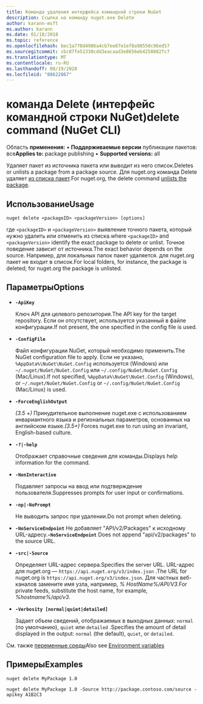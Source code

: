 ```yaml
---
title: Команда удаления интерфейса командной строки NuGet
description: Ссылка на команду nuget.exe Delete
author: karann-msft
ms.author: karann
ms.date: 01/18/2018
ms.topic: reference
ms.openlocfilehash: bec1a778d4986a4cb7ee87e1ef8a98550c96ed57
ms.sourcegitcommit: cbc87fe51330cdd3eacaad3e8656eb4258882fc7
ms.translationtype: MT
ms.contentlocale: ru-RU
ms.lasthandoff: 08/19/2020
ms.locfileid: "88622867"
---
```

# <a name="delete-command-nuget-cli"></a><span data-ttu-id="07e48-103">команда Delete (интерфейс командной строки NuGet)</span><span class="sxs-lookup"><span data-stu-id="07e48-103">delete command (NuGet CLI)</span></span>

<span data-ttu-id="07e48-104">Область **применения:** &bullet; **Поддерживаемые версии** публикации пакетов: все</span><span class="sxs-lookup"><span data-stu-id="07e48-104">**Applies to:** package publishing &bullet; **Supported versions:** all</span></span>

<span data-ttu-id="07e48-105">Удаляет пакет из источника пакета или выводит из него список.</span><span class="sxs-lookup"><span data-stu-id="07e48-105">Deletes or unlists a package from a package source.</span></span> <span data-ttu-id="07e48-106">Для nuget.org команда Delete удаляет [из списка пакет](../../nuget-org/policies/deleting-packages.md).</span><span class="sxs-lookup"><span data-stu-id="07e48-106">For nuget.org, the delete command [unlists the package](../../nuget-org/policies/deleting-packages.md).</span></span>

## <a name="usage"></a><span data-ttu-id="07e48-107">Использование</span><span class="sxs-lookup"><span data-stu-id="07e48-107">Usage</span></span>

```cli
nuget delete <packageID> <packageVersion> [options]
```

<span data-ttu-id="07e48-108">где `<packageID>` и `<packageVersion>` выявление точного пакета, который нужно удалить или отменить из списка.</span><span class="sxs-lookup"><span data-stu-id="07e48-108">where `<packageID>` and `<packageVersion>` identify the exact package to delete or unlist.</span></span> <span data-ttu-id="07e48-109">Точное поведение зависит от источника.</span><span class="sxs-lookup"><span data-stu-id="07e48-109">The exact behavior depends on the source.</span></span> <span data-ttu-id="07e48-110">Например, для локальных папок пакет удаляется. для nuget.org пакет не входит в список.</span><span class="sxs-lookup"><span data-stu-id="07e48-110">For local folders, for instance, the package is deleted; for nuget.org the package is unlisted.</span></span>

## <a name="options"></a><span data-ttu-id="07e48-111">Параметры</span><span class="sxs-lookup"><span data-stu-id="07e48-111">Options</span></span>

- **`-ApiKey`**

  <span data-ttu-id="07e48-112">Ключ API для целевого репозитория.</span><span class="sxs-lookup"><span data-stu-id="07e48-112">The API key for the target repository.</span></span> <span data-ttu-id="07e48-113">Если он отсутствует, используется указанный в файле конфигурации.</span><span class="sxs-lookup"><span data-stu-id="07e48-113">If not present, the one specified in the config file is used.</span></span>

- **`-ConfigFile`**

  <span data-ttu-id="07e48-114">Файл конфигурации NuGet, который необходимо применить.</span><span class="sxs-lookup"><span data-stu-id="07e48-114">The NuGet configuration file to apply.</span></span> <span data-ttu-id="07e48-115">Если не указано, `%AppData%\NuGet\NuGet.Config` используется (Windows) или `~/.nuget/NuGet/NuGet.Config` или `~/.config/NuGet/NuGet.Config` (Mac/Linux).</span><span class="sxs-lookup"><span data-stu-id="07e48-115">If not specified, `%AppData%\NuGet\NuGet.Config` (Windows), or `~/.nuget/NuGet/NuGet.Config` or `~/.config/NuGet/NuGet.Config` (Mac/Linux) is used.</span></span>

- **`-ForceEnglishOutput`**

  <span data-ttu-id="07e48-116">*(3.5 +)* Принудительное выполнение nuget.exe с использованием инвариантного языка и региональных параметров, основанных на английском языке.</span><span class="sxs-lookup"><span data-stu-id="07e48-116">*(3.5+)* Forces nuget.exe to run using an invariant, English-based culture.</span></span>

- **`-?|-help`**

  <span data-ttu-id="07e48-117">Отображает справочные сведения для команды.</span><span class="sxs-lookup"><span data-stu-id="07e48-117">Displays help information for the command.</span></span>

- **`-NonInteractive`**

  <span data-ttu-id="07e48-118">Подавляет запросы на ввод или подтверждение пользователя.</span><span class="sxs-lookup"><span data-stu-id="07e48-118">Suppresses prompts for user input or confirmations.</span></span>

 - **`-np|-NoPrompt`**

   <span data-ttu-id="07e48-119">Не выводить запрос при удалении.</span><span class="sxs-lookup"><span data-stu-id="07e48-119">Do not prompt when deleting.</span></span>

 - <span data-ttu-id="07e48-120">**`-NoServiceEndpoint`** Не добавляет "API/v2/Packages" к исходному URL-адресу.</span><span class="sxs-lookup"><span data-stu-id="07e48-120">**`-NoServiceEndpoint`** Does not append "api/v2/packages" to the source URL.</span></span>

- **`-src|-Source`**

  <span data-ttu-id="07e48-121">Определяет URL-адрес сервера.</span><span class="sxs-lookup"><span data-stu-id="07e48-121">Specifies the server URL.</span></span> <span data-ttu-id="07e48-122">URL-адрес для nuget.org — `https://api.nuget.org/v3/index.json` .</span><span class="sxs-lookup"><span data-stu-id="07e48-122">The URL for nuget.org is `https://api.nuget.org/v3/index.json`.</span></span> <span data-ttu-id="07e48-123">Для частных веб-каналов замените имя узла, например, *% HostName%/API/V3*.</span><span class="sxs-lookup"><span data-stu-id="07e48-123">For private feeds, substitute the host name, for example, *%hostname%/api/v3*.</span></span>

- **`-Verbosity [normal|quiet|detailed]`**

  <span data-ttu-id="07e48-124">Задает объем сведений, отображаемых в выходных данных: `normal` (по умолчанию), `quiet` или `detailed` .</span><span class="sxs-lookup"><span data-stu-id="07e48-124">Specifies the amount of detail displayed in the output: `normal` (the default), `quiet`, or `detailed`.</span></span>

<span data-ttu-id="07e48-125">См. также [переменные среды](cli-ref-environment-variables.md)</span><span class="sxs-lookup"><span data-stu-id="07e48-125">Also see [Environment variables](cli-ref-environment-variables.md)</span></span>

## <a name="examples"></a><span data-ttu-id="07e48-126">Примеры</span><span class="sxs-lookup"><span data-stu-id="07e48-126">Examples</span></span>

```cli
nuget delete MyPackage 1.0

nuget delete MyPackage 1.0 -Source http://package.contoso.com/source -apikey A1B2C3
```
